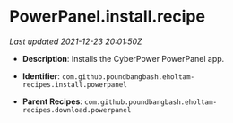 # PowerPanel.install.recipe

_Last updated 2021-12-23 20:01:50Z_

- **Description**: Installs the CyberPower PowerPanel app.

- **Identifier**: `com.github.poundbangbash.eholtam-recipes.install.powerpanel`

- **Parent Recipes**: `com.github.poundbangbash.eholtam-recipes.download.powerpanel`
